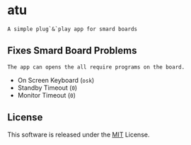 # atu
    A simple plug`&`play app for smard boards

## Fixes Smard Board Problems
    The app can opens the all require programs on the board.

- On Screen Keyboard (``osk``)
- Standby Timeout (`0`)
- Monitor Timeout (`0`)

## License
This software is released under the [MIT]("") License.